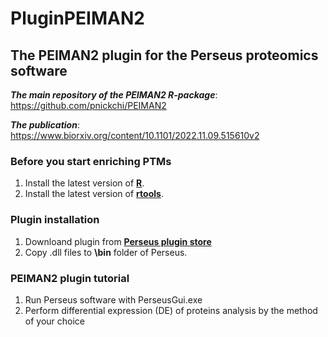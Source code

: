 # PluginPEIMAN2
## The PEIMAN2 plugin for the Perseus proteomics software

__***The main repository of the PEIMAN2 R-package***__: https://github.com/pnickchi/PEIMAN2

__***The publication***__: https://www.biorxiv.org/content/10.1101/2022.11.09.515610v2

### Before you start enriching PTMs

1. Install the latest version of [**R**](https://cloud.r-project.org/).
2. Install the latest version of [**rtools**](https://cran.r-project.org/bin/windows/Rtools/).

### Plugin installation

1. Downloand plugin from [**Perseus plugin store**](https://www.maxquant.org/perseus_plugins/)
2. Copy .dll files to **\bin** folder of Perseus.

### PEIMAN2 plugin tutorial

1. Run Perseus software with PerseusGui.exe
2. Perform differential expression (DE) of proteins analysis by the method of your choice
